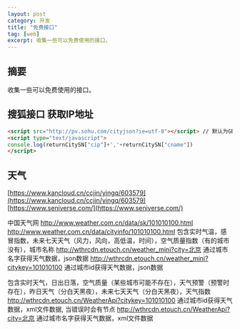 ```yaml
---
layout: post
category: 开发
title: "免费接口"
tag: [web]
excerpt: 收集一些可以免费使用的接口。
---
```


## 摘要

收集一些可以免费使用的接口。

## 搜狐接口 获取IP地址

```html
<script src="http://pv.sohu.com/cityjson?ie=utf-8"></script> // 默认为GBK可通过ie参数设置编码
<script type="text/javascript">
console.log(returnCitySN["cip"]+','+returnCitySN["cname"])
</script>
```

## 天气

[https://www.kancloud.cn/ccjin/yingq/603579](https://www.kancloud.cn/ccjin/yingq/603579)
[https://www.seniverse.com/](https://www.seniverse.com/)

中国天气网
http://www.weather.com.cn/data/sk/101010100.html
http://www.weather.com.cn/data/cityinfo/101010100.html
包含实时气温，感冒指数，未来七天天气（风力，风向，高低温，时间），空气质量指数（有的城市没有），城市名称
http://wthrcdn.etouch.cn/weather_mini?city=北京
通过城市名字获得天气数据，json数据
http://wthrcdn.etouch.cn/weather_mini?citykey=101010100
通过城市id获得天气数据，json数据

包含实时天气，日出日落，空气质量（某些城市可能不存在），天气预警（预警时存在），昨日天气（分白天黑夜），未来七天天气（分白天黑夜），天气指数
http://wthrcdn.etouch.cn/WeatherApi?citykey=101010100
通过城市id获得天气数据，xml文件数据,
当错误时会有节点
http://wthrcdn.etouch.cn/WeatherApi?city=北京
通过城市名字获得天气数据，xml文件数据
